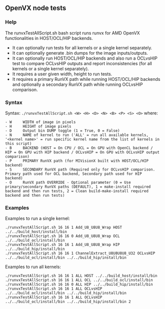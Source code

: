 ## OpenVX node tests

### Help

The runvxTestAllScript.sh bash script runs runvx for AMD OpenVX functionalities in HOST/OCL/HIP backends.
- It can optionally run tests for all kernels or a single kernel separately.
- It can optionally generate .bin dumps for the image inputs/outputs.
- It can optionally run HOST/OCL/HIP backends and also run a OCLvsHIP test to compare OCLvsHIP outputs and report inconsistencies (for all kernels or a single kernel separately).
- It requires a user given width, height to run tests.
- It requires a primary RunVX path while running HOST/OCL/HIP backends and optionally a secondary RunVX path while running OCLvsHIP comparison.

### Syntax

Syntax: `./runvxTestAllScript.sh <W> <H> <D> <N> <B> <P> <S> <O>` where:
```
- W     WIDTH of image in pixels
- H     HEIGHT of image pixels
- D     Output bin DUMP toggle (1 = True, 0 = False)
- N     NAME of kernel to run ('ALL' = run all available kernels, '<kernel name>' = run specific kernel name from the list of kernels in this script)
- B     BACKEND (HOST = On CPU / OCL = On GPU with OpenCL backend / HIP = On GPU with HIP backend / OCLvsHIP = On GPU with OCLvsHIP output comparison)
- P     PRIMARY RunVX path (for MIVisionX built with HOST/OCL/HIP backend)
- S     SECONDARY RunVX path (Required only for OCLvsHIP comparison. Primary path used for OCL backend, Secondary path used for HIP backend)
- O     RunVX path OVERRIDE - Optional parameter (0 = Use primary/secondary RunVX paths (DEFAULT), 1 = make-install required backend and then run tests, 2 = Clean build-make-install required backend and then run tests)
```

### Examples

Examples to run a single kernel:
```
./runvxTestAllScript.sh 16 16 1 Add_U8_U8U8_Wrap HOST ../../build_host/install/bin
./runvxTestAllScript.sh 16 16 0 Add_U8_U8U8_Wrap OCL ../../build_ocl/install/bin
./runvxTestAllScript.sh 16 16 1 Add_U8_U8U8_Wrap HIP ../../build_hip/install/bin
./runvxTestAllScript.sh 16 16 1 ChannelExtract_U8U8U8U8_U32 OCLvsHIP ../../build_ocl/install/bin ../../build_hip/install/bin
```

Examples to run all kernels:
```
./runvxTestAllScript.sh 16 16 1 ALL HOST ../../build_host/install/bin
./runvxTestAllScript.sh 16 16 1 ALL OCL ../../build_ocl/install/bin
./runvxTestAllScript.sh 16 16 0 ALL HIP ../../build_hip/install/bin
./runvxTestAllScript.sh 16 16 1 ALL OCLvsHIP ../../build_ocl/install/bin ../../build_hip/install/bin
./runvxTestAllScript.sh 16 16 1 ALL OCLvsHIP ../../build_ocl/install/bin ../../build_hip/install/bin 2
```